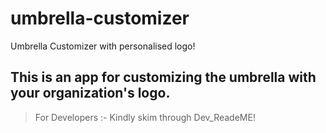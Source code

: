 # umbrella-customizer

Umbrella Customizer with personalised logo!

## This is an app for customizing the umbrella with your organization's logo.

> For Developers :- Kindly skim through Dev_ReadeME!
